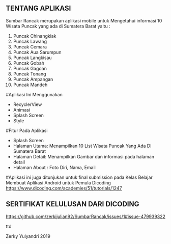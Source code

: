 TENTANG APLIKASI
------

Sumbar Rancak merupakan aplikasi mobile untuk Mengetahui informasi 10 Wisata Puncak yang ada di Sumatera Barat yaitu :

1. Puncak Chinangkiak
2. Puncak Lawang
3. Puncak Cemara
4. Puncak Aua Sarumpun
5. Puncak Langkisau
6. Puncak Gobah
7. Puncak Gagoan
8. Puncak Tonang
9. Puncak Ampangan
10. Puncak Mandeh


#Aplikasi Ini Menggunakan

- RecyclerView
- Animasi
- Splash Screen
- Style

#Fitur Pada Aplikasi

- Splash Screen
- Halaman Utama: Menampilkan 10 List Wisata Puncak Yang Ada Di Sumatera Barat
- Halaman Detail: Menampilkan Gambar dan informasi pada halaman detail
- Halaman About : Foto Diri, Nama, Email

#Aplikasi ini juga ditunjukan untuk final submission pada Kelas Belajar Membuat Aplikasi Android untuk Pemula Dicoding https://www.dicoding.com/academies/51/tutorials/1247


SERTIFIKAT KELULUSAN DARI DICODING
-----

https://github.com/zerkijulian92/SumbarRancak/issues/1#issue-479939322


ttd

Zerky Yulyandri 
2019
